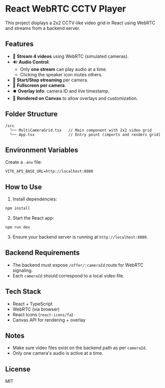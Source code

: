 # React WebRTC CCTV Player

This project displays a 2x2 CCTV-like video grid in React using WebRTC and streams from a backend server.

## Features

- 🎥 **Stream 4 videos** using WebRTC (simulated cameras).
- 🔊 **Audio Control**:
  - Only **one stream** can play audio at a time.
  - Clicking the speaker icon mutes others.
- 🔁 **Start/Stop streaming** per camera.
- 🔎 **Fullscreen per camera**.
- ⏺️ **Overlay info**: camera ID and live timestamp.
- 📐 **Rendered on Canvas** to allow overlays and customization.

## Folder Structure

```
/src
  └── MultiCameraGrid.tsx   // Main component with 2x2 video grid
  └── App.tsx               // Entry point (imports and renders grid)
```

## Environment Variables

Create a `.env` file:

```env
VITE_API_BASE_URL=http://localhost:8080
```

## How to Use

1. Install dependencies:

```bash
npm install
```

2. Start the React app:

```bash
npm run dev
```

3. Ensure your backend server is running at `http://localhost:8080`.

## Backend Requirements

- The backend must expose `/offer/:cameraId` route for WebRTC signaling.
- Each `cameraId` should correspond to a local video file.

## Tech Stack

- React + TypeScript
- WebRTC (via browser)
- React Icons (`react-icons/fa`)
- Canvas API for rendering + overlay

## Notes

- Make sure video files exist on the backend path as per `cameraId`.
- Only one camera's audio is active at a time.

## License

MIT
